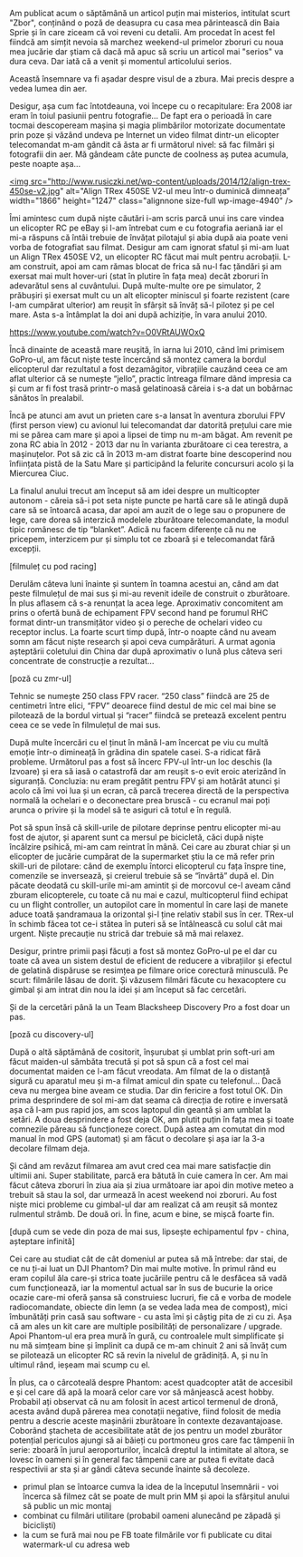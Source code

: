 Am publicat acum o săptămână un articol puțin mai misterios, intitulat scurt "Zbor", conținând o poză de deasupra cu casa mea părintească din Baia Sprie și în care ziceam că voi reveni cu detalii. Am procedat în acest fel fiindcă am simțit nevoia să marchez weekend-ul primelor zboruri cu noua mea jucărie dar știam că dacă mă apuc să scriu un articol mai "serios" va dura ceva. Dar iată că a venit și momentul articolului serios.

Această însemnare va fi așadar despre visul de a zbura. Mai precis despre a vedea lumea din aer.

Desigur, așa cum fac întotdeauna, voi începe cu o recapitulare: Era 2008 iar eram în toiul pasiunii pentru fotografie… De fapt era o perioadă în care tocmai descopeream mașina și magia plimbărilor motorizate documentate prin poze și văzând undeva pe Internet un video filmat dintr-un elicopter telecomandat m-am gândit că ăsta ar fi următorul nivel: să fac filmări și fotografii din aer. Mă gândeam câte puncte de coolness aș putea acumula, peste noapte așa…

<a href="http://www.rusiczki.net/wp-content/uploads/2014/12/align-trex-450se-v2.jpg"><img src="http://www.rusiczki.net/wp-content/uploads/2014/12/align-trex-450se-v2.jpg" alt="Align TRex 450SE V2-ul meu într-o duminică dimneața” width="1866" height="1247" class="alignnone size-full wp-image-4940" /></a>

Îmi amintesc cum după niște căutări i-am scris parcă unui ins care vindea un elicopter RC pe eBay și l-am întrebat cum e cu fotografia aeriană iar el mi-a răspuns că întâi trebuie de învățat pilotajul și abia după aia poate veni vorba de fotografiat sau filmat. Desigur am cam ignorat sfatul și mi-am luat un Align TRex 450SE V2, un elicopter RC făcut mai mult pentru acrobații. L-am construit, apoi am cam rămas blocat de frica să nu-l fac țăndări și am exersat mai mult hover-uri (stat în plutire în fața mea) decât zboruri în adevarătul sens al cuvântului. După multe-multe ore pe simulator, 2 prăbușiri și exersat mult cu un alt elicopter miniscul și foarte rezistent (care l-am cumpărat ulterior) am reușit în sfârșit să învăț să-l pilotez și pe cel mare. Asta s-a întâmplat la doi ani după achiziție, în vara anului 2010.

https://www.youtube.com/watch?v=O0VRtAUWOxQ

Încă dinainte de această mare reușită, în iarna lui 2010, când îmi primisem GoPro-ul, am făcut niște teste încercând să montez camera la bordul elicopterul dar rezultatul a fost dezamăgitor, vibrațiile cauzând ceea ce am aflat ulterior că se numește “jello”, practic întreaga filmare dând impresia ca și cum ar fi fost trasă printr-o masă gelatinoasă căreia i s-a dat un bobârnac sănătos în prealabil.

Încă pe atunci am avut un prieten care s-a lansat în aventura zborului FPV (first person view) cu avionul lui telecomandat dar datorită prețului care mie mi se părea cam mare și apoi a lipsei de timp nu m-am băgat. Am revenit pe zona RC abia în 2012 - 2013 dar nu în varianta zburătoare ci cea terestra, a mașinuțelor. Pot să zic că în 2013 m-am distrat foarte bine descoperind nou înființata pistă de la Satu Mare și participând la felurite concursuri acolo și la Miercurea Ciuc.

La finalul anului trecut am început să am idei despre un multicopter autonom - căreia să-i pot seta niște puncte pe hartă care să le atingă după care să se întoarcă acasa, dar apoi am auzit de o lege sau o propunere de lege, care dorea să interzică modelele zburătoare telecomandate, la modul tipic românesc de tip “blanket”. Adică nu facem diferențe că nu ne pricepem, interzicem pur și simplu tot ce zboară și e telecomandat fără excepții.

[filmuleț cu pod racing]

Derulăm câteva luni înainte și suntem în toamna acestui an, când am dat peste filmulețul de mai sus și mi-au revenit ideile de construit o zburătoare. În plus aflasem că s-a renunțat la acea lege. Aproximativ concomitent am prins o ofertă bună de echipament FPV second hand pe forumul RHC format dintr-un transmițător video și o pereche de ochelari video cu receptor inclus. La foarte scurt timp după, într-o noapte când nu aveam somn am făcut niște research și apoi ceva cumpărături. A urmat agonia așteptării coletului din China dar după aproximativ o lună plus câteva seri concentrate de construcție a rezultat…

[poză cu zmr-ul]

Tehnic se numește 250 class FPV racer. “250 class” fiindcă are 25 de centimetri între elici, “FPV” deoarece fiind destul de mic cel mai bine se pilotează de la bordul virtual și “racer” fiindcă se pretează excelent pentru ceea ce se vede în filmulețul de mai sus.

După multe încercări cu el ținut în mână l-am încercat pe viu cu multă emoție într-o dimineață în grădina din spatele casei. S-a ridicat fără probleme. Următorul pas a fost să încerc FPV-ul într-un loc deschis (la Izvoare) și era să iasă o catastrofă dar am reușit s-o evit eroic aterizând în siguranță. Concluzia: nu eram pregătit pentru FPV și am hotărât atunci și acolo că îmi voi lua și un ecran, că parcă trecerea directă de la perspectiva normală la ochelari e o deconectare prea bruscă - cu ecranul mai poți arunca o privire și la model să te asiguri că totul e în regulă.

Pot să spun însă că skill-urile de pilotare deprinse pentru elicopter mi-au fost de ajutor, și aparent sunt ca mersul pe bicicletă, căci după niște încălzire psihică, mi-am cam reintrat în mână. Cei care au zburat chiar și un elicopter de jucărie cumpărat de la supermarket știu la ce mă refer prin skill-uri de pilotare: când de exemplu întorci elicopterul cu fața înspre tine, comenzile se inversează, și creierul trebuie să se “învârtă” după el. Din păcate deodată cu skill-urile mi-am amintit și de morcovul ce-l aveam când zburam elicopterele, cu toate că nu mai e cazul, multicopterul fiind echipat cu un flight controller, un autopilot care în momentul în care lași de manete aduce toată șandramaua la orizontal și-l ține relativ stabil sus în cer. TRex-ul în schimb făcea tot ce-i stătea în puteri să se întâlnească cu solul cât mai urgent. Niște precauție nu strică dar trebuie să mă mai relaxez.

Desigur, printre primii pași făcuți a fost să montez GoPro-ul pe el dar cu toate că avea un sistem destul de eficient de reducere a vibrațiilor și efectul de gelatină dispăruse se resimțea pe filmare orice corectură minusculă. Pe scurt: filmările lăsau de dorit. Și văzusem filmări făcute cu hexacoptere cu gimbal și am intrat din nou la idei și am început să fac cercetări.

Și de la cercetări până la un Team Blacksheep Discovery Pro a fost doar un pas.

[poză cu discovery-ul]

După o altă săptămână de cositorit, înșurubat și umblat prin soft-uri am făcut maiden-ul sămbăta trecută și pot să spun că a fost cel mai documentat maiden ce l-am făcut vreodata. Am filmat de la o distanță sigură cu aparatul meu și m-a filmat amicul din spate cu telefonul… Dacă ceva nu mergea bine aveam ce studia. Dar din fericire a fost totul OK. Din prima desprindere de sol mi-am dat seama că direcția de rotire e inversată așa că l-am pus rapid jos, am scos laptopul din geantă și am umblat la setări. A doua desprindere a fost deja OK, am plutit puțin în fața mea și toate comnezile păreau să funcționeze corect. După astea am comutat din mod manual în mod GPS (automat) și am făcut o decolare și așa iar la 3-a decolare filmam deja.

Și când am revăzut filmarea am avut cred cea mai mare satisfacție din ultimii ani. Super stabilitate, parcă era bătută în cuie camera în cer. Am mai făcut câteva zboruri în ziua aia și ziua următoare iar apoi din motive meteo a trebuit să stau la sol, dar urmează în acest weekend noi zboruri. Au fost niște mici probleme cu gimbal-ul dar am realizat că am reușit să montez rulmentul strâmb. De două ori. În fine, acum e bine, se mișcă foarte fin.

[după cum se vede din poza de mai sus, lipsește echipamentul fpv - china, așteptare infinită]

Cei care au studiat cât de cât domeniul ar putea să mă întrebe: dar stai, de ce nu ți-ai luat un DJI Phantom? Din mai multe motive. În primul rând eu eram copilul ăla care-și strica toate jucăriile pentru că le desfăcea să vadă cum funcționează, iar la momentul actual sar în sus de bucurie la orice ocazie care-mi oferă șansa să construiesc lucruri, fie că e vorba de modele radiocomandate, obiecte din lemn (a se vedea lada mea de compost), mici îmbunătăți prin casă sau software - cu asta îmi și câștig pita de zi cu zi. Așa că am ales un kit care are multiple posibilități de personalizare / upgrade. Apoi Phantom-ul era prea mură în gură, cu controalele mult simplificate și nu mă simțeam bine și împlinit ca după ce m-am chinuit 2 ani să învăț cum se pilotează un elicopter RC să revin la nivelul de grădiniță. A, și nu în ultimul rând, ieșeam mai scump cu el.

În plus, ca o cârcoteală despre Phantom: acest quadcopter atât de accesibil e și cel care dă apă la moară celor care vor să mânjească acest hobby. Probabil ați observat că nu am folosit în acest articol termenul de dronă, acesta având după părerea mea conotații negative, fiind folosit de media pentru a descrie aceste mașinării zburătoare în contexte dezavantajoase. Coborând ștacheta de accesibilitate atât de jos pentru un model zburător potențial periculos ajungi să ai băieți cu portmoneu gros care fac tâmpenii în serie: zboară în jurul aeroporturilor, încalcă dreptul la intimitate al altora, se lovesc în oameni și în general fac tâmpenii care ar putea fi evitate dacă respectivii ar sta și ar gândi câteva secunde înainte să decoleze.

- primul plan se întoarce cumva la idea de la începutul însemnării - voi încerca să filmez cât se poate de mult prin MM și apoi la sfârșitul anului să public un mic montaj
- combinat cu filmări utilitare (probabil oameni alunecând pe zăpadă și bicicliști)
- la cum se fură mai nou pe FB toate filmările vor fi publicate cu ditai watermark-ul cu adresa web